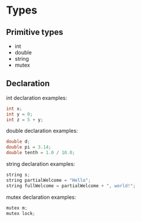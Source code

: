# Types

## Primitive types

- int
- double
- string
- mutex

## Declaration

int declaration examples:

```cpp
int x;
int y = 0;
int z = 5 + y;
```

double declaration examples:

```cpp
double d;
double pi = 3.14;
double tenth = 1.0 / 10.0;
```

string declaration examples:

```cpp
string s;
string partialWelcome = "Hello";
string fullWelcome = partialWelcome + ", world!";
```

mutex declaration examples:

```cpp
mutex m;
mutex lock;
```
